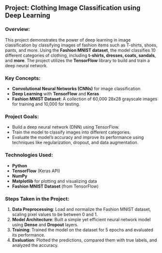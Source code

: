 
## Project: **Clothing Image Classification using Deep Learning**

### **Overview:**
This project demonstrates the power of deep learning in image classification by classifying images of fashion items such as T-shirts, shoes, pants, and more. Using the **Fashion MNIST dataset**, the model classifies 10 different categories of clothing, including **t-shirts, dresses, coats, sandals**, and **more**. The project utilizes the **TensorFlow** library to build and train a deep neural network.

### **Key Concepts:**
- **Convolutional Neural Networks (CNNs)** for image classification
- **Deep Learning** with **TensorFlow** and **Keras**
- **Fashion MNIST Dataset**: A collection of 60,000 28x28 grayscale images for training and 10,000 for testing.

### **Project Goals:**
- Build a deep neural network (DNN) using TensorFlow.
- Train the model to classify images into different categories.
- Evaluate the model’s accuracy and improve its performance using techniques like regularization, dropout, and data augmentation.
  
### **Technologies Used:**
- **Python**
- **TensorFlow** (Keras API)
- **NumPy**
- **Matplotlib** for plotting and visualizing data
- **Fashion MNIST Dataset** (from TensorFlow)

### **Steps Taken in the Project:**
1. **Data Preprocessing**: Load and normalize the Fashion MNIST dataset, scaling pixel values to be between 0 and 1.
2. **Model Architecture**: Built a simple yet efficient neural network model using **Dense** and **Dropout** layers.
3. **Training**: Trained the model on the dataset for 5 epochs and evaluated its performance.
4. **Evaluation**: Plotted the predictions, compared them with true labels, and analyzed the accuracy.
